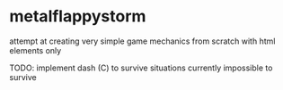metalflappystorm
================

attempt at creating very simple game mechanics from scratch with html elements only

TODO: implement dash (C) to survive situations currently impossible to survive
